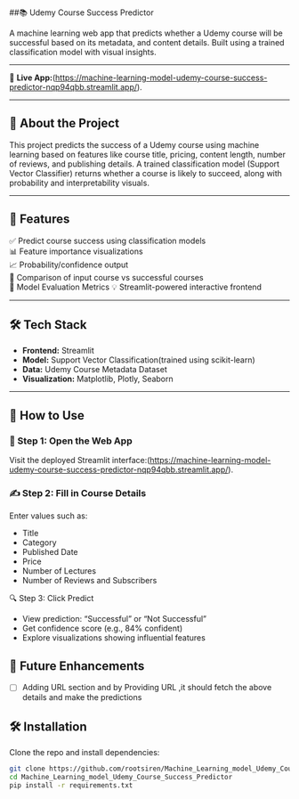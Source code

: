 ##📚 Udemy Course Success Predictor

A machine learning web app that predicts whether a Udemy course will be successful based on its metadata, and content details. Built using a trained classification model with visual insights.

---

🔗 **Live App:**(https://machine-learning-model-udemy-course-success-predictor-nqp94qbb.streamlit.app/).

---

## 🧠 About the Project

This project predicts the success of a Udemy course using machine learning based on features like course title, pricing, content length, number of reviews, and publishing details. A trained classification model (Support Vector Classifier) returns whether a course is likely to succeed, along with probability and interpretability visuals.

---

## 🚀 Features

✅ Predict course success using classification models  
📊 Feature importance visualizations  
📈 Probability/confidence output  
🧭 Comparison of input course vs successful courses  
🔌 Model Evaluation Metrics
💡 Streamlit-powered interactive frontend  

---

## 🛠️ Tech Stack

- **Frontend:** Streamlit  
- **Model:** Support Vector Classification(trained using scikit-learn)  
- **Data:** Udemy Course Metadata Dataset  
- **Visualization:** Matplotlib, Plotly, Seaborn  

---

## 🧪 How to Use

### 🎯 Step 1: Open the Web App  
Visit the deployed Streamlit interface:(https://machine-learning-model-udemy-course-success-predictor-nqp94qbb.streamlit.app/).


### ✍️ Step 2: Fill in Course Details  
Enter values such as:  
- Title
- Category
- Published Date  
- Price
- Number of Lectures  
- Number of Reviews and Subscribers  

 🔍 Step 3: Click Predict  
- View prediction: “Successful” or “Not Successful”  
- Get confidence score (e.g., 84% confident)  
- Explore visualizations showing influential features  
## 🚀 Future Enhancements

- [ ] Adding URL section and by Providing URL ,it should fetch the above details and make the predictions

## 🛠 Installation

Clone the repo and install dependencies:

```bash
git clone https://github.com/rootsiren/Machine_Learning_model_Udemy_Course_Success_Predictor.git
cd Machine_Learning_model_Udemy_Course_Success_Predictor
pip install -r requirements.txt
